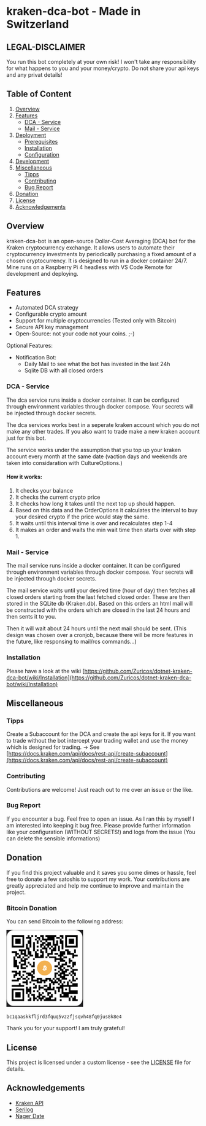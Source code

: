 # kraken-dca-bot - Made in Switzerland
## LEGAL-DISCLAIMER
You run this bot completely at your own risk! I won't take any responsibility for what happens to you and your money/crypto.
Do not share your api keys and any privat details!

## Table of Content

1. [Overview](#overview)
2. [Features](#features)
    - [DCA - Service](#dca---service)
    - [Mail - Service](#mail---service)
3.  [Deployment](#deployment)
    - [Prerequisites](#prerequisites)
    - [Installation](#installation)
    - [Configuration](#configuration)
4. [Development](#development)
5. [Miscellaneous](#miscellaneous)
    - [Tipps](#tipps)
    - [Contributing](#contributing)
    - [Bug Report](#bug-report)
6. [Donation](#donation)
7. [License](#license)
8. [Acknowledgements](#acknowledgements)

## Overview
kraken-dca-bot is an open-source Dollar-Cost Averaging (DCA) bot for the Kraken cryptocurrency exchange. It allows users to automate their cryptocurrency investments by periodically purchasing a fixed amount of a chosen cryptocurrency. It is designed to run in a docker container 24/7. Mine runs on a Raspberry Pi 4 headless with VS Code Remote for development and deploying.

## Features
- Automated DCA strategy
- Configurable crypto amount
- Support for multiple cryptocurrencies (Tested only with Bitcoin)
- Secure API key management
- Open-Source: not your code not your coins. ;-)

Optional Features: 
- Notification Bot:
    - Daily Mail to see what the bot has invested in the last 24h
    - Sqlite DB with all closed orders

### DCA - Service
The dca service runs inside a docker container. It can be configured through environment variables through docker compose. Your secrets will be injected through docker secrets. 

The dca services works best in a seperate kraken account which you do not make any other trades. If you also want to trade make a new kraken account just for this bot.

The service works under the assumption that you top up your kraken account every month at the same date (vaction days and weekends are taken into considaration with CultureOptions.)

#### How it works:
1. It checks your balance
2. It checks the current crypto price
3. It checks how long it takes until the next top up should happen.
4. Based on this data and the OrderOptions it calculates the interval to buy your desired crypto if the price would stay the same.
5. It waits until this interval time is over and recalculates step 1-4 
6. It makes an order and waits the min wait time then starts over with step 1.


### Mail - Service
The mail service runs inside a docker container. It can be configured through environment variables through docker compose. Your secrets will be injected through docker secrets. 

The mail service waits until your desired time (hour of day) then fetches all closed orders starting from the last fetched closed order. These are then stored in the SQLite db (Kraken.db).
Based on this orders an html mail will be constructed with the orders which are closed in the last 24 hours and then sents it to you.

Then it will wait about 24 hours until the next mail should be sent.
(This design was chosen over a cronjob, because there will be more features in the future, like responsing to mail/rcs commands...)

### Installation
Please have a look at the wiki [https://github.com/Zuricos/dotnet-kraken-dca-bot/wiki/Installation](https://github.com/Zuricos/dotnet-kraken-dca-bot/wiki/Installation)

## Miscellaneous
### Tipps
Create a Subaccount for the DCA and create the api keys for it. If you want to trade without the bot intercept your trading wallet and use the money which is designed for trading.
-> See [https://docs.kraken.com/api/docs/rest-api/create-subaccount](https://docs.kraken.com/api/docs/rest-api/create-subaccount)

### Contributing
Contributions are welcome! Just reach out to me over an issue or the like.

### Bug Report
If you encounter a bug. Feel free to open an issue. As I ran this by myself I am interested into keeping it bug free.
Please provide further information like your configuration (WITHOUT SECRETS!) and logs from the issue (You can delete the sensible informations)

## Donation
If you find this project valuable and it saves you some dimes or hassle, feel free to donate a few satoshis to support my work. Your contributions are greatly appreciated and help me continue to improve and maintain the project.

### Bitcoin Donation

You can send Bitcoin to the following address:

<img src="btc_adress_qr.png" alt="Bitcoin Donation QR Code" width="200">

```
bc1qaaskkfljrd3fquq5vzzfjsqvh48fq0jus8k8e4
```
Thank you for your support! I am truly grateful!

## License
This project is licensed under a custom license - see the [LICENSE](LICENSE) file for details.

## Acknowledgements
- [Kraken API](https://www.kraken.com/features/api)
- [Serilog](https://serilog.net/)
- [Nager Date](https://github.com/nager/Nager.Date)
